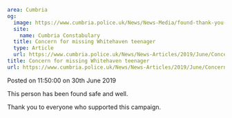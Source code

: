```yaml
area: Cumbria
og:
  image: https://www.cumbria.police.uk/News/News-Media/found-thank-you-V4-thumbnail-380x240.jpg
  site:
    name: Cumbria Constabulary
  title: Concern for missing Whitehaven teenager
  type: Article
  url: https://www.cumbria.police.uk/News/News-Articles/2019/June/Concern-for-missing-Whitehaven-teenager.aspx
title: Concern for missing Whitehaven teenager
url: https://www.cumbria.police.uk/News/News-Articles/2019/June/Concern-for-missing-Whitehaven-teenager.aspx
```

Posted on 11:50:00 on 30th June 2019

This person has been found safe and well.

Thank you to everyone who supported this campaign.
